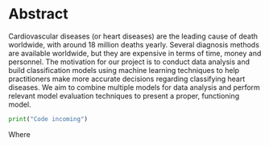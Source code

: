 # Abstract



Cardiovascular diseases (or heart diseases) are the leading cause of death worldwide, with around 18 million deaths yearly. Several diagnosis methods are available worldwide, but they are expensive in terms of time, money and personnel. The motivation for our project is to conduct data analysis and build classification models using machine learning techniques to help practitioners make more accurate decisions regarding classifying heart diseases. We aim to combine multiple models for data analysis and perform relevant model evaluation techniques to present a proper, functioning model.

```py
print("Code incoming")
```
Where
